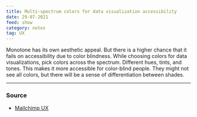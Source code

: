 ```yaml
---
title: Multi-spectrum colors for data visualization accessibility
date: 29-07-2021
feed: show
category: notes
tag: UX
---
```


Monotone has its own aesthetic appeal. But there is a higher chance that it fails on accessibility due to color blindness. While choosing colors for data visualizations, pick colors across the spectrum. Different hues, tints, and tones. This makes it more accessible for color-blind people. They might not see all colors, but there will be a sense of differentiation between shades.

---
### Source
- [Mailchimp UX](https://ux.mailchimp.com/patterns/data)